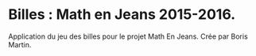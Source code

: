 # Billes : Math en Jeans 2015-2016.

Application du jeu des billes pour le projet Math En Jeans. Crée par Boris Martin.
